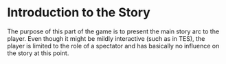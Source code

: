 # Introduction to the Story

The purpose of this part of the game is to present the main story arc to the player. Even though it might be mildly interactive (such as in TES), the player is limited to the role of a spectator and has basically no influence on the story at this point.

